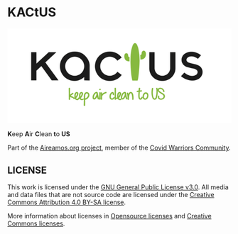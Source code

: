 # KACtUS

![kactus](design/logo_small.png)

**K**eep **A**ir **C**lean **t**o **US**

Part of the [Aireamos.org project](https://aireamos.org), member of the [Covid Warriors Community](https://www.covidwarriors.org).

## LICENSE

This work is licensed under the [GNU General Public License v3.0](LICENSE-GPLV30). All media and data files that are not source code are licensed under the [Creative Commons Attribution 4.0 BY-SA license](LICENSE-CCBYSA40).

More information about licenses in [Opensource licenses](https://opensource.org/licenses/) and [Creative Commons licenses](https://creativecommons.org/licenses/).
